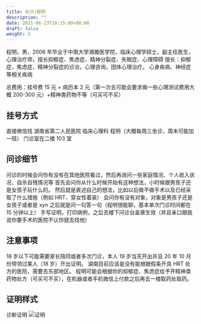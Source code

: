 ```yaml
---
title: 长沙|程明
description: ""
date: 2021-06-23T10:15:00+08:00
draft: false
weight: 2
---
```


程明，男，2006 年毕业于中南大学湘雅医学院，临床心理学硕士，副主任医生，心理治疗师，擅长抑郁症、焦虑症、精神分裂症、失眠症、心理障碍
擅长：抑郁症，焦虑症，精神分裂症的诊治，心理咨询，团体心理治疗。 心身疾病、神经症等相关疾病

总费用：挂号费 15 元 + 病历本 2 元（第一次去可能会要求做一些心理测试费用大概 200-300 元）+精神类药物不等（可买可不买）

## 挂号方式

直接微信找 湖南省第二人民医院 临床心理科 程明（大概每周三坐诊，周末可能加一班）
门诊室在二楼 103 室

## 问诊细节

问诊的时候会问你有没有在其他医院看过，然后再询问一些家庭情况、个人收入状况、自杀自残情况等
首先会问你从什么时候开始有这种想法，小时候跟男孩子还是女孩子玩什么的。
然后就是表述自己的想法，比如以后做不做手术以及已经采取了什么措施（例如 HRT、穿女性着装）
会问你有没有对象，对象是男孩子还是女孩子或者是 xyn
之后就是问一句答一句（程明很能聊，基本单次门诊时间都在 15 分钟以上）
手写证明，打印病例，之后去楼下问诊台盖章生效（并且亲口跟我说你要手术的医院不认你就去找他）

## 注意事项

18 岁以下可能需要家长陪同或者多次门诊，本人 19 岁当天开出并且 20 年 10 月份带领过某人（18 岁）开出证明。
湖南目前应该是没有能根据假条开具 HRT 处方的医院，需要去东部地区。
程明可能会根据你的抑郁症、焦虑症给予开精神类药物处方（可买可不买），在机器或者手机微信上付款之后再去一楼取药处取药。

## 证明样式

诊断证明
![证明](/images/doctor/cheng-ming-zm.jpg)

